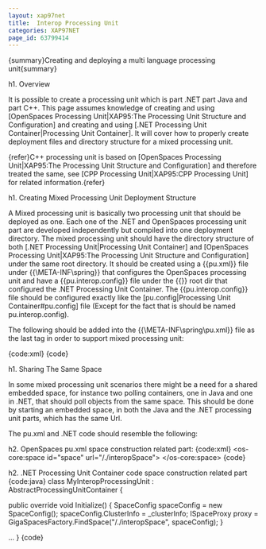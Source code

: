 ```yaml
---
layout: xap97net
title:  Interop Processing Unit
categories: XAP97NET
page_id: 63799414
---
```


{summary}Creating and deploying a multi language processing unit{summary}

h1. Overview

It is possible to create a processing unit which is part .NET part Java and part C++.
This page assumes knowledge of creating and using [OpenSpaces Processing Unit|XAP95:The Processing Unit Structure and Configuration] and creating and using [.NET Processing Unit Container|Processing Unit Container]. It will cover how to properly create deployment files and directory structure for a mixed processing unit.

{refer}C++ processing unit is based on [OpenSpaces Processing Unit|XAP95:The Processing Unit Structure and Configuration] and therefore treated the same, see [CPP Processing Unit|XAP95:CPP Processing Unit] for related information.{refer}

h1. Creating Mixed Processing Unit Deployment Structure

A Mixed processing unit is basically two processing unit that should be deployed as one. Each one of the .NET and OpenSpaces processing unit part are developed independently but compiled into one deployment directory. The mixed processing unit should have the directory structure of both [.NET Processing Unit|Processing Unit Container] and [OpenSpaces Processing Unit|XAP95:The Processing Unit Structure and Configuration] under the same root directory. It should be created using a {{pu.xml}} file under {{<PU deployment dir>\META-INF\spring}} that configures the OpenSpaces processing unit and have a {{pu.interop.config}} file under the {{<PU deployment dir>}} root dir that configured the .NET Processing Unit Container. The {{pu.interop.config}} file should be configured exactly like the [pu.config|Processing Unit Container#pu.config] file (Except for the fact that is should be named pu.interop.config).

The following should be added into the {{<PU deployment dir>\META-INF\spring\pu.xml}} file as the last tag in order to support mixed processing unit:

{code:xml}
<bean id="dotnetProcessingUnitContainer" class="org.openspaces.interop.DotnetProcessingUnitBean">
</bean>
{code}

h1. Sharing The Same Space

In some mixed processing unit scenarios there might be a need for a shared embedded space, for instance two polling containers, one in Java and one in .NET, that should poll objects from the same space. This should be done by starting an embedded space, in both the Java and the .NET processing unit parts, which has the same Url.

The pu.xml and .NET code should resemble the following:

h2. OpenSpaces pu.xml space construction related part:
{code:xml}
<os-core:space id="space" url="/./interopSpace">
</os-core:space>
{code}

h2. .NET Processing Unit Container code space construction related part
{code:java}
class MyInteropProcessingUnit : AbstractProcessingUnitContainer
{

  public override void Initialize()
  {
    SpaceConfig spaceConfig = new SpaceConfig();
    spaceConfig.ClusterInfo = _clusterInfo;
    ISpaceProxy proxy = GigaSpacesFactory.FindSpace("/./interopSpace", spaceConfig);
  }

  ...
}
{code}